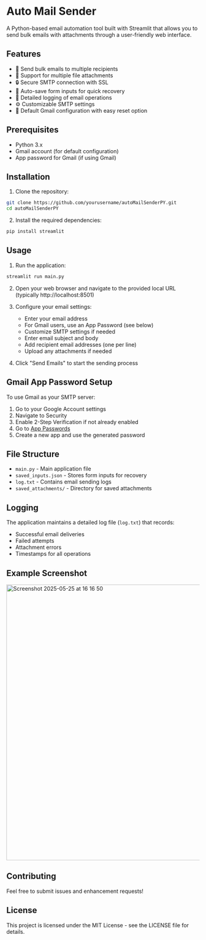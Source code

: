 # Auto Mail Sender

A Python-based email automation tool built with Streamlit that allows you to send bulk emails with attachments through a user-friendly web interface.

## Features

- 📧 Send bulk emails to multiple recipients
- 📎 Support for multiple file attachments
- 🔒 Secure SMTP connection with SSL
- 💾 Auto-save form inputs for quick recovery
- 📝 Detailed logging of email operations
- ⚙️ Customizable SMTP settings
- 🔄 Default Gmail configuration with easy reset option

## Prerequisites

- Python 3.x
- Gmail account (for default configuration)
- App password for Gmail (if using Gmail)

## Installation

1. Clone the repository:
```bash
git clone https://github.com/yourusername/autoMailSenderPY.git
cd autoMailSenderPY
```

2. Install the required dependencies:
```bash
pip install streamlit
```

## Usage

1. Run the application:
```bash
streamlit run main.py
```

2. Open your web browser and navigate to the provided local URL (typically http://localhost:8501)

3. Configure your email settings:
   - Enter your email address
   - For Gmail users, use an App Password (see below)
   - Customize SMTP settings if needed
   - Enter email subject and body
   - Add recipient email addresses (one per line)
   - Upload any attachments if needed

4. Click "Send Emails" to start the sending process

## Gmail App Password Setup

To use Gmail as your SMTP server:

1. Go to your Google Account settings
2. Navigate to Security
3. Enable 2-Step Verification if not already enabled
4. Go to [App Passwords](https://myaccount.google.com/apppasswords)
5. Create a new app and use the generated password

## File Structure

- `main.py` - Main application file
- `saved_inputs.json` - Stores form inputs for recovery
- `log.txt` - Contains email sending logs
- `saved_attachments/` - Directory for saved attachments

## Logging

The application maintains a detailed log file (`log.txt`) that records:
- Successful email deliveries
- Failed attempts
- Attachment errors
- Timestamps for all operations

## Example Screenshot
<img width="720" alt="Screenshot 2025-05-25 at 16 16 50" src="https://github.com/user-attachments/assets/e702ccba-5440-4ff4-822d-1ad7e0044ea9" />

## Contributing

Feel free to submit issues and enhancement requests!

## License

This project is licensed under the MIT License - see the LICENSE file for details. 

